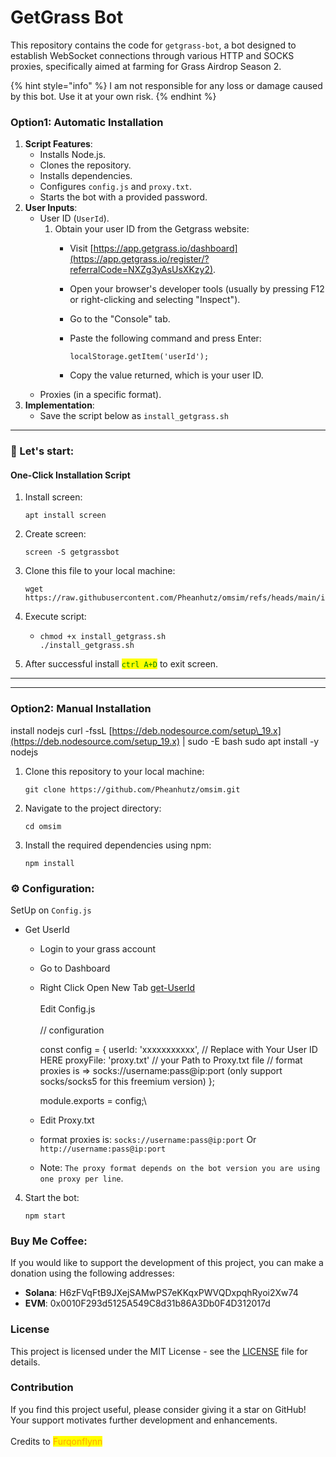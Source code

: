 # GetGrass Bot

This repository contains the code for `getgrass-bot`, a bot designed to establish WebSocket connections through various HTTP and SOCKS proxies, specifically aimed at farming for Grass Airdrop Season 2.

{% hint style="info" %}
I am not responsible for any loss or damage caused by this bot. Use it at your own risk.
{% endhint %}

### Option1: Automatic Installation

1. **Script Features**:
   * Installs Node.js.
   * Clones the repository.
   * Installs dependencies.
   * Configures `config.js` and `proxy.txt`.
   * Starts the bot with a provided password.
2. **User Inputs**:
   * User ID (`UserId`).&#x20;
     1. Obtain your user ID from the Getgrass website:
        * Visit [https://app.getgrass.io/dashboard](https://app.getgrass.io/register/?referralCode=NXZg3yAsUsXKzy2).
        * Open your browser's developer tools (usually by pressing F12 or right-clicking and selecting "Inspect").
        * Go to the "Console" tab.
        *   Paste the following command and press Enter:

            ```
            localStorage.getItem('userId');
            ```
        * Copy the value returned, which is your user ID.
   * Proxies (in a specific format).
3. **Implementation**:
   * Save the script below as `install_getgrass.sh`

***

### 🤔 Let's start:

#### **One-Click Installation Script**

1.  Install screen:

    ```
    apt install screen 
    ```
2.  Create screen:

    ```
    screen -S getgrassbot
    ```
3.  Clone this file to your local machine:

    ```
    wget https://raw.githubusercontent.com/Pheanhutz/omsim/refs/heads/main/install_getgrass.sh
    ```
4. Execute script:
   * ```
     chmod +x install_getgrass.sh
     ./install_getgrass.sh
     ```
5.  After successful install <mark style="color:green;">`ctrl A+D`</mark> to exit screen.



***

***

### Option2: Manual Installation

install nodejs curl -fssL [https://deb.nodesource.com/setup\_19.x](https://deb.nodesource.com/setup_19.x) | sudo -E bash sudo apt install -y nodejs

1.  Clone this repository to your local machine:

    ```
    git clone https://github.com/Pheanhutz/omsim.git
    ```
2.  Navigate to the project directory:

    ```
    cd omsim
    ```
3.  Install the required dependencies using npm:

    ```
    npm install
    ```

### ⚙️ Configuration:

SetUp on `Config.js`

* Get UserId
  * Login to your grass account
  * Go to Dashboard
  *   Right Click Open New Tab [get-UserId](https://api.getgrass.io/retrieveUser)\
      \
      Edit Config.js\
      \
      // configuration

      const config = { userId: 'xxxxxxxxxxx', // Replace with Your User ID HERE proxyFile: 'proxy.txt' // your Path to Proxy.txt file // format proxies is => socks://username:pass@ip:port (only support socks/socks5 for this freemium version) };

      module.exports = config;\

  * Edit Proxy.txt
  * format proxies is: `socks://username:pass@ip:port` Or `http://username:pass@ip:port`
  * Note: `The proxy format depends on the bot version you are using one proxy per line`.

4.  Start the bot:

    ```
    npm start
    ```

### Buy Me Coffee:

If you would like to support the development of this project, you can make a donation using the following addresses:

* **Solana**: H6zFVqFtB9JXejSAMwPS7eKKqxPWVQDxpqhRyoi2Xw74
* **EVM**: 0x0010F293d5125A549C8d31b86A3Db0F4D312017d

### License

This project is licensed under the MIT License - see the [LICENSE](https://github.com/dante4rt/getgrass-bot/blob/main/LICENSE) file for details.

### Contribution

If you find this project useful, please consider giving it a star on GitHub! Your support motivates further development and enhancements.\
\
Credits to <mark style="color:orange;">Furqonflynn</mark>&#x20;
